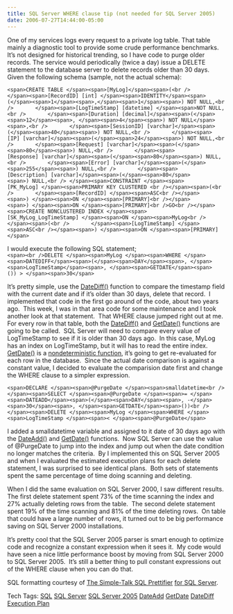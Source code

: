 ```yaml
---
title: SQL Server WHERE clause tip (not needed for SQL Server 2005)
date: 2006-07-27T14:44:00-05:00
---
```

One of my services logs every request to a private log table. That table mainly a diagnostic tool to provide some crude performance benchmarks. It&#8217;s not designed for historical trending, so I have code to purge older records. The service would periodically (twice a day) issue a DELETE statement to the database server to delete records older than 30 days.  Given the following schema (sample, not the actual schema):

`<span>CREATE TABLE </span><span>[MyLog]</span><span>(<br />       </span><span>[RecordID] [int] </span><span>IDENTITY</span><span>(</span><span>1</span><span>,</span><span>1</span><span>) NOT NULL,<br />       </span><span>[LogTimeStamp] [datetime] </span><span>NOT NULL,<br />       </span><span>[Duration] [decimal]</span><span>(</span><span>12</span><span>, </span><span>4</span><span>) NOT NULL</span><span>,<br />       </span><span>[SessionID] [varchar]</span><span>(</span><span>40</span><span>) NOT NULL,<br />       </span><span>[IP] [varchar]</span><span>(</span><span>24</span><span>) NOT NULL,<br />       </span><span>[Request] [varchar]</span><span>(</span><span>80</span><span>) NULL,<br />       </span><span>[Response] [varchar]</span><span>(</span><span>80</span><span>) NULL,<br />       </span><span>[Error] [varchar]</span><span>(</span><span>255</span><span>) NULL,<br />       </span><span>[Description] [varchar]</span><span>(</span><span>80</span><span>) NULL,<br /> </span><span>CONSTRAINT </span><span>[PK_MyLog] </span><span>PRIMARY KEY CLUSTERED <br /></span><span>(<br />       </span><span>[RecordID] </span><span>ASC<br /></span><span>) </span><span>ON </span><span>[PRIMARY]<br /></span><span>) </span><span>ON </span><span>[PRIMARY]<br />GO<br /></span><span>CREATE NONCLUSTERED INDEX </span><span>[SK_MyLog_LogTimeStamp] </span><span>ON </span><span>MyLog<br /></span><span>(<br />       </span><span>[LogTimeStamp] </span><span>ASC<br /></span><span>) </span><span>ON </span><span>[PRIMARY]</span>`

I would execute the following SQL statement;  
`<span><br />DELETE </span><span>MyLog </span><span>WHERE </span><span>DATEDIFF</span><span>(</span><span>DAY</span><span>, </span><span>LogTimeStamp</span><span>, </span><span>GETDATE</span><span>()) > </span><span>30</span>`

It&#8217;s pretty simple, use the [DateDiff()](http://msdn.microsoft.com/library/default.asp?url=/library/en-us/tsqlref/ts_da-db_5vxi.asp) function to compare the timestamp field with the current date and if it&#8217;s older than 30 days, delete that record.  I implemented that code in the first go around of the code, about two years ago.  This week, I was in that area code for some maintenance and I took another look at that statement.  That WHERE clause jumped right out at me.  For every row in that table, both the [DateDiff()](http://msdn.microsoft.com/library/default.asp?url=/library/en-us/tsqlref/ts_da-db_5vxi.asp) and [GetDate()](http://msdn.microsoft.com/library/default.asp?url=/library/en-us/tsqlref/ts_ga-gz_4z51.asp) functions are going to be called.  SQL Server will need to compare every value of LogTimeStamp to see if it is older than 30 days ago.  In this case, MyLog has an index on LogTimeStamp, but it will has to read the entire index.   [GetDate()](http://msdn.microsoft.com/library/default.asp?url=/library/en-us/tsqlref/ts_ga-gz_4z51.asp) is a [nondeterministic function](http://msdn.microsoft.com/library/default.asp?url=/library/en-us/createdb/cm_8_des_08_95v7.asp), it&#8217;s going to get re-evaluated for each row in the database.  Since the actual date comparison is against a constant value, I decided to evaluate the comparision date first and change the WHERE clause to a simpler expression.

`<span>DECLARE </span><span>@PurgeDate </span><span>smalldatetime<br /></span><span>SELECT </span><span>@PurgeDate </span><span>= </span><span>DATEADD</span><span>(</span><span>DAY</span><span>, -</span><span>30</span><span>, </span><span>GETDATE</span><span>())<br /></span><span>DELETE </span><span>MyLog </span><span>WHERE </span><span>LogTimeStamp </span><span>< </span><span>@PurgeDate</span>`

I added a smalldatetime variable and assigned to it date of 30 days ago with the [DateAdd()](http://msdn.microsoft.com/library/default.asp?url=/library/en-us/tsqlref/ts_da-db_3vtw.asp) and [GetDate()](http://msdn.microsoft.com/library/default.asp?url=/library/en-us/tsqlref/ts_ga-gz_4z51.asp) functions.  Now SQL Server can use the value of @PurgeDate to jump into the index and jump out when the date condition no longer matches the criteria.  By I implemented this on SQL Server 2005 and when I evaluated the estimated execution plans for each delete statement, I was surprised to see identical plans.  Both sets of statements spent the same percentage of time doing scanning and deleting. 

When I did the same evaluation on SQL Server 2000, I saw different results.  The first delete statement spent 73% of the time scanning the index and 27% actually deleting rows from the table.  The second delete statement spent 19% of the time scanning and 81% of the time deleting rows.  On table that could have a large number of rows, it turned out to be big performance saving on SQL Server 2000 installations.

It&#8217;s pretty cool that the SQL Server 2005 parser is smart enough to optimize code and recognize a constant expression when it sees it.  My code would have seen a nice little performance boost by moving from SQL Server 2000 to SQL Server 2005.  It&#8217;s still a better thing to pull constant expressions out of the WHERE clause when you can do that.

SQL formatting courtesy of [<span>The Simple-Talk SQL Prettifier</span>](http://www.simple-talk.com/prettifier/Default.aspx) <span><a href="http://www.simple-talk.com/prettifier/Default.aspx">for SQL Server</a>.</span>

<div>
  Tech Tags: <a href="http://technorati.com/tag/SQL" rel="tag">SQL</a> <a href="http://technorati.com/tag/SQL+Server" rel="tag">SQL Server</a> <a href="http://technorati.com/tag/SQL+Server+2005" rel="tag">SQL Server 2005</a> <a href="http://technorati.com/tag/DateAdd" rel="tag">DateAdd</a> <a href="http://technorati.com/tag/GetDate" rel="tag">GetDate</a> <a href="http://technorati.com/tag/DateDiff" rel="tag">DateDiff</a> <a href="http://technorati.com/tag/Execution+Plan" rel="tag">Execution Plan</a>
</div>
